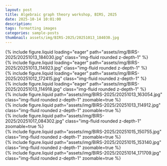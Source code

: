 ```yaml
---
layout: post
title: Algebraic graph theory workshop, BIRS, 2025
date: 2025-10-14 10:01:00
description:
tags: formatting images
categories: sample-posts
thumbnail: assets/img/BIRS-2025/20251013_184030.jpg
---
```



<div class="row mt-3">
    <div class="col-sm mt-3 mt-md-0">
        {% include figure.liquid loading="eager" path="assets/img/BIRS-2025/20251013_184030.jpg" class="img-fluid rounded z-depth-1" %}
    </div>
    <div class="col-sm mt-3 mt-md-0">
        {% include figure.liquid loading="eager" path="assets/img/BIRS-2025/20251013_114923.jpg" class="img-fluid rounded z-depth-1" %}
    </div>
</div>

<div class="row mt-3">
    <div class="col-sm mt-3 mt-md-0">
        {% include figure.liquid loading="eager" path="assets/img/BIRS-2025/20251012_172415.jpg" class="img-fluid rounded z-depth-1" %}
    </div>
    <div class="col-sm mt-3 mt-md-0">
        {% include figure.liquid loading="eager" path="assets/img/BIRS-2025/20251013_114918.jpg" class="img-fluid rounded z-depth-1" %}
    </div>
</div>

<div class="row mt-3">
    <div class="col-sm mt-3 mt-md-0">
        {% include figure.liquid path="assets/img/BIRS-2025/20251013_163054.jpg" class="img-fluid rounded z-depth-1" zoomable=true %}
    </div>
    <div class="col-sm mt-3 mt-md-0">
        {% include figure.liquid path="assets/img/BIRS-2025/20251013_114912.jpg" class="img-fluid rounded z-depth-1" zoomable=true %}
    </div>
    <div class="col-sm mt-3 mt-md-0">
        {% include figure.liquid path="assets/img/BIRS-2025/20251017_084302.jpg" class="img-fluid rounded z-depth-1" zoomable=true %}
    </div>
</div>

<div class="row mt-3">
    <div class="col-sm mt-3 mt-md-0">
        {% include figure.liquid path="assets/img/BIRS-2025/20251015_150755.jpg" class="img-fluid rounded z-depth-1" zoomable=true %}
    </div>
    <div class="col-sm mt-3 mt-md-0">
        {% include figure.liquid path="assets/img/BIRS-2025/20251015_153140.jpg" class="img-fluid rounded z-depth-1" zoomable=true %}
    </div>
    <div class="col-sm mt-3 mt-md-0">
        {% include figure.liquid path="assets/img/BIRS-2025/20251014_171709.jpg" class="img-fluid rounded z-depth-1" zoomable=true %}
    </div>
</div>
